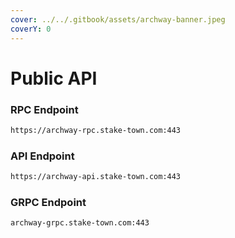 ```yaml
---
cover: ../../.gitbook/assets/archway-banner.jpeg
coverY: 0
---
```


# Public API

### **RPC Endpoint**

```bash
https://archway-rpc.stake-town.com:443
```

### **API Endpoint**

```bash
https://archway-api.stake-town.com:443
```

### **GRPC Endpoint**

```bash
archway-grpc.stake-town.com:443
```
